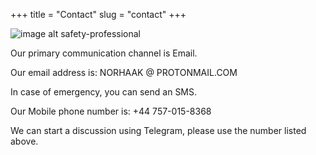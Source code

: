 +++
title = "Contact"
slug = "contact"
+++

![image alt safety-professional](/images/safety-professional-1.jpg)

Our primary communication channel is Email.

Our email address is: NORHAAK @ PROTONMAIL.COM

In case of emergency, you can send an SMS.

Our Mobile phone number is: +44 757-015-8368

We can start a discussion using Telegram, please use the number listed above.
